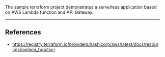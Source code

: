 The sample terraform project demonstrates a serverless application based on AWS Lambda function and API Gateway. 

---

## References

- https://registry.terraform.io/providers/hashicorp/aws/latest/docs/resources/lambda_function
